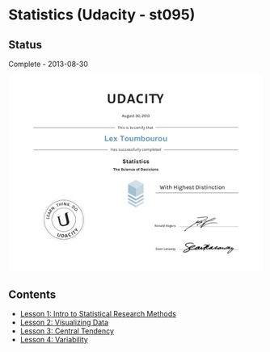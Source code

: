 # Statistics (Udacity - st095)

## Status

Complete - 2013-08-30

<img src="./images/cert_of_completion.jpg"></img>

## Contents

* [Lesson 1: Intro to Statistical Research Methods](./lesson-1-intro-to-statistical-research-methods.md)
* [Lesson 2: Visualizing Data](./lesson-2-visualizing-data.md)
* [Lesson 3: Central Tendency](./lesson-3-central-tendency.md)
* [Lesson 4: Variability](./lesson-4-variability.md)
